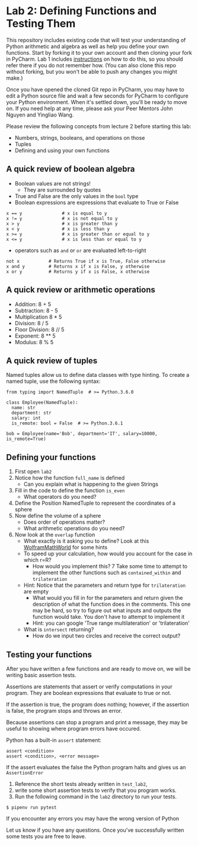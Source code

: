 # Lab 2: Defining Functions and Testing Them

[Lab 1]:
    https://github.com/eecs230/lab1#testing-that-everything-works
    
This repository includes existing code that will test your understanding
of Python arithmetic and algebra as well as help you define your own functions.
Start by forking it to your own account and then cloning your
fork in PyCharm. Lab 1 includes [instructions][Lab 1] on how to do this,
so you should refer there if you do not remember how. (You can also
clone this repo without forking, but you won't be able to push any
changes you might make.)

Once you have opened the cloned Git repo in PyCharm, you may have to
edit a Python source file and wait a few seconds for PyCharm to
configure your Python environment. When it's settled down, you'll
be ready to move on. If you need help at any time, please ask your
Peer Mentors John Nguyen and Yingliao Wang.

Please review the following concepts from lecture 2 before starting this lab:
* Numbers, strings, booleans, and operations on those
* Tuples
* Defining and using your own functions

## A quick review of boolean algebra
* Boolean values are not strings!
    * They are surrounded by quotes
* True and False are the only values in the `bool` type
* Boolean expressions are expressions that evaluate to True or False

```    
x == y               # x is equal to y
x != y               # x is not equal to y
x > y                # x is greater than y
x < y                # x is less than y
x >= y               # x is greater than or equal to y
x <= y               # x is less than or equal to y
```
* operators such as `and` or `or` are evaluated left-to-right
```
not x	        # Returns True if x is True, False otherwise
x and y	        # Returns x if x is False, y otherwise
x or y	        # Returns y if x is False, x otherwise
```
## A quick review or arithmetic operations
* Addition:   8 + 5
* Subtraction: 8 - 5
* Multiplication 8 * 5
* Division: 8 / 5
* Floor Division: 8 // 5
* Exponent: 8 ** 5
* Modulus: 8 % 5

## A quick review of tuples
Named tuples allow us to define data classes with type hinting. To create a named tuple,
use the following syntax:
```
from typing import NamedTuple  # >= Python.3.6.0

class Employee(NamedTuple):
  name: str
  department: str
  salary: int
  is_remote: bool = False  # >= Python.3.6.1
    
bob = Employee(name='Bob', department='IT', salary=10000, is_remote=True)
```
## Defining your functions
1. First open `lab2`
2. Notice how the function `full_name` is defined
    - Can you explain what is happening to the given Strings  
3. Fill in the code to define the function `is_even`
    - What operators do you need?
4. Define the Position NamedTuple to represent the coordinates of a sphere
5. Now define the volume of a sphere
    - Does order of operations matter? 
    - What arithmetic operations do you need?
6. Now look at the `overlap` function 
    - What exactly is it asking you to define? Look at this [WolframMathWorld](http://mathworld.wolfram.com/Sphere-SphereIntersection.html)
    for some hints
    - To speed up your calculation, how would you account for the case in which r=R?
        - How would you implement this?
7 Take some time to attempt to implement the other functions such as `contained_within` and `trilateration`
    - Hint: Notice that the parameters and return type for `trilateration` are empty
        - What would you fill in for the parameters and return given the description of what the function
        does in the comments. This one may be hard, so try to figure out what inputs and outputs the function
        would take. You don't have to attempt to implement it
        - Hint: you can google 'True range multilateration' or 'trilateration'
    - What is `intersect` returning?
        - How do we input two circles and receive the correct output?

## Testing your functions
After you have written a few functions and are ready to move on, we will be writing basic assertion tests.

Assertions are statements that assert or verify computations in your program. They are boolean expressions that evaluate to true or not. 

If the assertion is true, the program does nothing; however, if the assertion is false, the program stops and throws an error. 

Because assertions can stop a program and print a message, they may be useful to showing where program errors have occured.

Python has a built-in `assert` statement:

```
assert <condition>
assert <condition>, <error message>
```

If the assert evaluates the false the Python program halts and gives us an `AssertionError`

1. Reference the short tests already written in `test_lab2`,
2. write some short assertion tests to verify that you program works. 
3. Run the following command in the `lab2` directory to run your tests. 
```
$ pipenv run pytest
```
If you encounter any errors you may have the wrong version of Python

Let us know if you have any questions. Once you've successfully written some
tests you are free to leave. 
